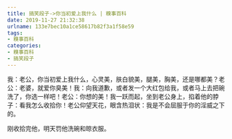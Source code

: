 ```yaml
---
title: 搞笑段子->你当初爱上我什么 | 糗事百科
date: 2019-11-27 21:32:38
urlname: 133e7bec10a1ce58617b82f3a1f58e59
tags: 
- 糗事百科
categories:
- 糗事百科
- 搞笑段子
---
```

我：老公，你当初爱上我什么，心灵美，肤白貌美，腿美，胸美，还是哪都美？老公：老婆，就爱你臭美！我：向我道歉，或者发一个大红包给我，或者马上去把碗洗了，你选一样吧！老公：你想的美！我一跃而起，坐到老公身上，掐着他的脖子：看我怎么收拾你！老公仰望天花，眼含热泪状：我是不会屈服于你的淫威之下的。

刚收拾完他，明天罚他洗碗和晾衣服。


